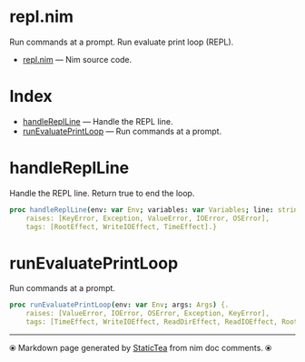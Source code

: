 # repl.nim

Run commands at a prompt. Run evaluate print loop (REPL).

* [repl.nim](../src/repl.nim) &mdash; Nim source code.
# Index

* [handleReplLine](#handlereplline) &mdash; Handle the REPL line.
* [runEvaluatePrintLoop](#runevaluateprintloop) &mdash; Run commands at a prompt.

# handleReplLine

Handle the REPL line. Return true to end the loop.

```nim
proc handleReplLine(env: var Env; variables: var Variables; line: string): bool {.
    raises: [KeyError, Exception, ValueError, IOError, OSError],
    tags: [RootEffect, WriteIOEffect, TimeEffect].}
```

# runEvaluatePrintLoop

Run commands at a prompt.

```nim
proc runEvaluatePrintLoop(env: var Env; args: Args) {.
    raises: [ValueError, IOError, OSError, Exception, KeyError],
    tags: [TimeEffect, WriteIOEffect, ReadDirEffect, ReadIOEffect, RootEffect].}
```


---
⦿ Markdown page generated by [StaticTea](https://github.com/flenniken/statictea/) from nim doc comments. ⦿
